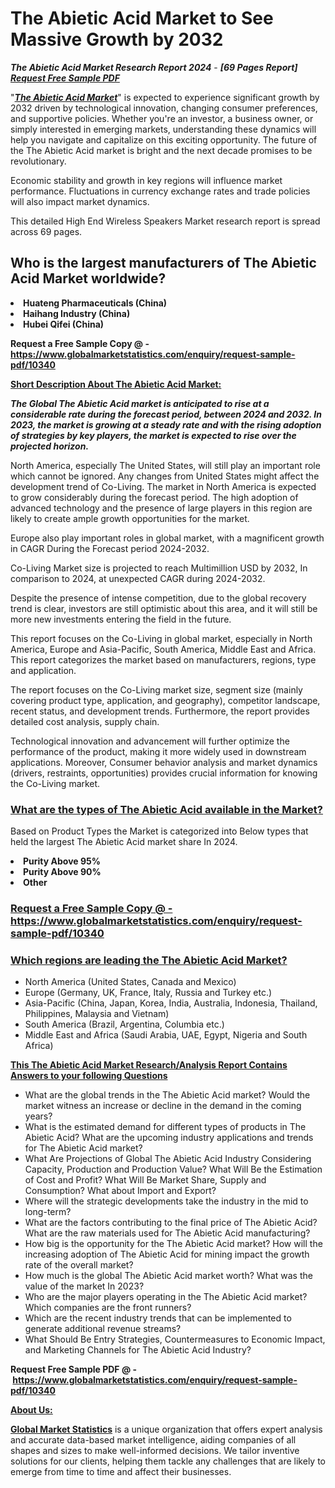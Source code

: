 <h1>The Abietic Acid Market to See Massive Growth by 2032</h1><p><em><strong>The Abietic Acid Market Research Report 2024</strong></em>&nbsp;-&nbsp;<em><strong>[69 Pages Report] </strong></em><em><strong><a href="https://www.globalmarketstatistics.com/enquiry/request-sample-pdf/10340">Request Free Sample PDF</a></strong></em></p><p>"<a style="font-style: italic; font-weight: bold;" href="https://www.globalmarketstatistics.com/market-reports/the-abietic-acid-market-10340">The Abietic Acid Market</a>" is expected to experience significant growth by 2032 driven by technological innovation, changing consumer preferences, and supportive policies. Whether you're an investor, a business owner, or simply interested in emerging markets, understanding these dynamics will help you navigate and capitalize on this exciting opportunity. The future of the&nbsp;The Abietic Acid market is bright and the next decade promises to be revolutionary.</p><p>Economic stability and growth in key regions will influence market performance. Fluctuations in currency exchange rates and trade policies will also impact market dynamics.</p><p>This detailed&nbsp;High End Wireless Speakers Market research report is spread across 69 pages.</p><h2><strong>Who is the largest manufacturers of The Abietic Acid Market worldwide?</strong></h2><p><strong><li>Huateng Pharmaceuticals (China)<li>Haihang Industry (China)<li>Hubei Qifei (China)</strong></p><p><strong>Request a Free Sample Copy @ - <a href="https://www.globalmarketstatistics.com/enquiry/request-sample-pdf/10340">https://www.globalmarketstatistics.com/enquiry/request-sample-pdf/10340</a></strong></p><p><strong><u>Short Description About The Abietic Acid Market:</u></strong></p><p><strong><em>The Global The Abietic Acid market is anticipated to rise at a considerable rate during the forecast period, between 2024 and 2032. In 2023, the market is growing at a steady rate and with the rising adoption of strategies by key players, the market is expected to rise over the projected horizon.</em></strong></p><p>North America, especially The United States, will still play an important role which cannot be ignored. Any changes from United States might affect the development trend of Co-Living. The market in North America is expected to grow considerably during the forecast period. The high adoption of advanced technology and the presence of large players in this region are likely to create ample growth opportunities for the market.</p><p>Europe also play important roles in global market, with a magnificent growth in CAGR During the Forecast period 2024-2032.</p><p>Co-Living Market size is projected to reach Multimillion USD by 2032, In comparison to 2024, at unexpected CAGR during 2024-2032.</p><p>Despite the presence of intense competition, due to the global recovery trend is clear, investors are still optimistic about this area, and it will still be more new investments entering the field in the future.</p><p>This report focuses on the Co-Living in global market, especially in North America, Europe and Asia-Pacific, South America, Middle East and Africa. This report categorizes the market based on manufacturers, regions, type and application.</p><p>The report focuses on the Co-Living market size, segment size (mainly covering product type, application, and geography), competitor landscape, recent status, and development trends. Furthermore, the report provides detailed cost analysis, supply chain.</p><p>Technological innovation and advancement will further optimize the performance of the product, making it more widely used in downstream applications. Moreover, Consumer behavior analysis and market dynamics (drivers, restraints, opportunities) provides crucial information for knowing the Co-Living market.</p><h3 class="rank-math-question "><span style="text-decoration: underline;">What are the types of The Abietic Acid available in the Market?</span></h3><p>Based on Product Types the Market is categorized into Below types that held the largest The Abietic Acid market share In 2024.</p><p><strong><li>Purity Above 95%<li>Purity Above 90%<li>Other</strong></p><h3 class="rank-math-question "><span style="text-decoration: underline;">Request a Free Sample Copy @ - <a href="https://www.globalmarketstatistics.com/enquiry/request-sample-pdf/10340">https://www.globalmarketstatistics.com/enquiry/request-sample-pdf/10340</a></span></h3><h3 class="rank-math-question "><span style="text-decoration: underline;">Which regions are leading the The Abietic Acid Market?</span></h3><ul><li>North America (United States, Canada and Mexico)</li><li>Europe (Germany, UK, France, Italy, Russia and Turkey etc.)</li><li>Asia-Pacific (China, Japan, Korea, India, Australia, Indonesia, Thailand, Philippines, Malaysia and Vietnam)</li><li>South America (Brazil, Argentina, Columbia etc.)</li><li>Middle East and Africa (Saudi Arabia, UAE, Egypt, Nigeria and South Africa)</li></ul><p><strong><u>This The Abietic Acid Market Research/Analysis Report Contains Answers to your following Questions</u></strong></p><ul><li>What are the global trends in the The Abietic Acid market? Would the market witness an increase or decline in the demand in the coming years?</li><li>What is the estimated demand for different types of products in The Abietic Acid? What are the upcoming industry applications and trends for The Abietic Acid market?</li><li>What Are Projections of Global The Abietic Acid Industry Considering Capacity, Production and Production Value? What Will Be the Estimation of Cost and Profit? What Will Be Market Share, Supply and Consumption? What about Import and Export?</li><li>Where will the strategic developments take the industry in the mid to long-term?</li><li>What are the factors contributing to the final price of The Abietic Acid? What are the raw materials used for The Abietic Acid manufacturing?</li><li>How big is the opportunity for the The Abietic Acid market? How will the increasing adoption of The Abietic Acid for mining impact the growth rate of the overall market?</li><li>How much is the global The Abietic Acid market worth? What was the value of the market In 2023?</li><li>Who are the major players operating in the The Abietic Acid market? Which companies are the front runners?</li><li>Which are the recent industry trends that can be implemented to generate additional revenue streams?</li><li>What Should Be Entry Strategies, Countermeasures to Economic Impact, and Marketing Channels for The Abietic Acid Industry?</li></ul><p><strong>Request Free Sample PDF @ -&nbsp;<a href="https://www.globalmarketstatistics.com/enquiry/request-sample-pdf/10340">https://www.globalmarketstatistics.com/enquiry/request-sample-pdf/10340</a></strong></p><p><strong><u>About Us:</u></strong></p><p><strong><a href="https://www.globalmarketstatistics.com/">Global Market Statistics</a></strong> is a unique organization that offers expert analysis and accurate data-based market intelligence, aiding companies of all shapes and sizes to make well-informed decisions. We tailor inventive solutions for our clients, helping them tackle any challenges that are likely to emerge from time to time and affect their businesses.</p>
